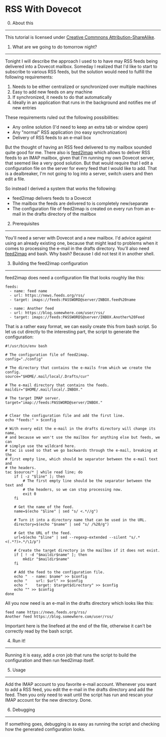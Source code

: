 RSS With Dovecot
================


0. About this
-------------

This tutorial is licensed under [Creative Commnons Attribution-ShareAlike][CC-BY-SA].


1. What are we going to do tomorrow night?
------------------------------------------

Tonight I will describe the approach I used to to have may RSS feeds being
delivered into a Dovecot mailbox. Someday I realized that I'd like to start
to subscribe to various RSS feeds, but the solution would need to fulfill
the following requirements:

 1. Needs to be either centralized or synchronized over multiple machines
 2. Easy to add new feeds on any machine
 3. If synchronized, it needs to do that automatically
 4. Ideally in an application that runs in the background and notifies me
    of new entries

These requirements ruled out the following possibilities:

 * Any online solution (I'd need to keep an extra tab or window open)
 * Any "normal" RSS application (no easy synchronization)
 * Delivery of RSS feeds to an e-mail box

But the thought of having an RSS feed delivered to my mailbox sounded quite
good for me. There also is [feed2imap][feed2imap] which allows to deliver RSS
feeds to an IMAP mailbox, given that I'm running my own Dovecot server, that
seemed like a very good solution. But that would require that I edit
a configuration file on the server for every feed that I would like to add.
That is a dealbreaker, I'm not going to log into a server, switch users and
then edit a file.

So instead I derived a system that works the following:

 * feed2imap delivers feeds to a Dovecot
 * The mailbox the feeds are delivered to is completely new/separate
 * The configuration file of feed2imap is created on every run from an e-mail
   in the drafts directory of the mailbox


2. Prerequisites
----------------

You'll need a server with Dovecot and a new mailbox. I'd advice against using
an already existing one, because that might lead to problems when it comes
to processing the e-mail in the drafts directory. You'll also need [feed2imap][feed2imap]
and bash. Why bash? Because I did not test it in another shell.


3. Building the feed2imap configuration
---------------------------------------

feed2imap does need a configuration file that looks roughly like this:

	feeds:
	  - name: feed name
	  - url: https://news.feeds.org/rss/
	  - target: imaps://feeds:PASSWORD@server/INBOX.feed%20name
	
	  - name: Another feed
	  - url: https://blog.somewhere.com/user/rss/
	  - target: imaps://feeds:PASSWORDS@server/INBOX.Another%20Feed

That is a rather easy format, we can easily create this from bash script.
So let us cut directly to the interesting part, the script to generate
the configuration:

	#!/usr/bin/env bash
	
	# The configuration file of feed2imap.
	config="./config"
	
	# The directory that contains the e-mails from which we create the config.
	source="$HOME/.mail/local/.Drafts/cur"
	
	# The e-mail directory that contains the feeds.
	maildir="$HOME/.mail/local/.INBOX."
	
	# The target IMAP server.
	target="imap://feeds:PASSWORD@server/INBOX."
	
	
	# Clear the configuration file and add the first line.
	echo "feeds:" > $config
	
	# With every edit the e-mail in the drafts directory will change its name,
	# and because we won't use the mailbox for anything else but feeds, we can
	# simplye use the wildcard here.
	# tac is used so that we go backwards through the e-mail, breaking at the
	# first empty line, which should be separator between the e-mail text and
	# the headers.
	tac $source/* | while read line; do
		if [ -z "$line" ]; then
			# The first empty line should be the separator between the text and
			# the headers, so we can stop processing now.
			exit 0
		fi
		
		# Get the name of the feed.
		name=$(echo "$line" | sed "s/ <.*//g")
		
		# Turn it into a directory name that can be used in the URL.
		directory=$(echo "$name" | sed "s/ /%20/g")
		
		# Get the URL of the feed.
		url=$(echo "$line" | sed --regexp-extended --silent "s/.*<(.*?)>.*/\1/p")
		
		# Create the target directory in the mailbox if it does not exist.
		if [ ! -d "$maildir$name" ]; then
			mkdir "$maildir$name"
		fi
		
		# Add the feed to the configuration file.
		echo "  - name: $name" >> $config
		echo "    url: $url" >> $config
		echo "    target: $target$directory" >> $config
		echo "" >> $config
	done

All you now need is an e-mail in the drafts directory which looks like this:

	feed name https://news.feeds.org/rss/
	Another feed https://blog.somewhere.com/user/rss/
	

Important here is the linefeed at the end of the file, otherwise it can't be
correctly read by the bash script.


4. Run it!
----------

Running it is easy, add a cron job that runs the script to build
the configuration and then run feed2imap itself.


5. Usage
--------

Add the IMAP account to you favorite e-mail account. Whenever you want to add
a RSS feed, you edit the e-mail in the drafts directory and add the feed.
Then you only need to wait until the script has run and rescan your IMAP
account for the new directory. Done.


6. Debugging
------------

If something goes, debugging is as easy as running the script and checking how
the generated configuration looks.


 [CC-BY-SA]: http://creativecommons.org/licenses/by-sa/4.0/
 [feed2imap]: http://home.gna.org/feed2imap/

